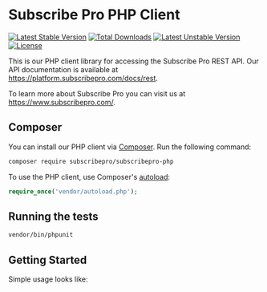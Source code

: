 Subscribe Pro PHP Client
========================

[![Latest Stable Version](https://poser.pugx.org/subscribepro/subscribepro-php/v/stable)](https://packagist.org/packages/subscribepro/subscribepro-php)
[![Total Downloads](https://poser.pugx.org/subscribepro/subscribepro-php/downloads)](https://packagist.org/packages/subscribepro/subscribepro-php)
[![Latest Unstable Version](https://poser.pugx.org/subscribepro/subscribepro-php/v/unstable)](https://packagist.org/packages/subscribepro/subscribepro-php)
[![License](https://poser.pugx.org/subscribepro/subscribepro-php/license)](https://packagist.org/packages/subscribepro/subscribepro-php)

This is our PHP client library for accessing the Subscribe Pro REST API.  Our API documentation is available at https://platform.subscribepro.com/docs/rest.

To learn more about Subscribe Pro you can visit us at https://www.subscribepro.com/.

## Composer

You can install our PHP client via [Composer](http://getcomposer.org/). Run the following command:

```bash
composer require subscribepro/subscribepro-php
```

To use the PHP client, use Composer's [autoload](https://getcomposer.org/doc/00-intro.md#autoloading):

```php
require_once('vendor/autoload.php');
```

## Running the tests

```bash
vendor/bin/phpunit
```

## Getting Started

Simple usage looks like:

```php
```
